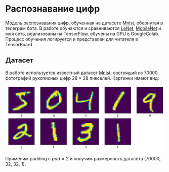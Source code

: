 # Распознавание цифр

Модель распознавания цифр, обученная на датасете [Mnist](https://www.tensorflow.org/datasets/catalog/mnist?hl=ru "ссылка на тф мниста"), обернутая в телеграм бота. В работе обучаются и сравниваются [LeNet](https://arxiv.org/pdf/2301.04275.pdf "Статья ленет"), [MobileNet](https://arxiv.org/pdf/1704.04861v1.pdf "мобайлнет") и моя сеть, реализованы на TensorFlow, обучены на GPU в GoogleColab. Процесс обучения логируется и представлен для читателя в TensorBoard 

## Датасет 
В работе используется известный датасет [Mnist](https://www.tensorflow.org/datasets/catalog/mnist?hl=ru "ссылка на тф мниста"), состоящий из 70000 фотографий рукописных цифр 28 $\times$ 28 пикселей. Картинки имеют вид: 

![Image alt](https://github.com/valerizabby/digits_recognizer/blob/main/pictures/exmp.png?raw=true)

Применим padding с $pad = 2$ и получим размерность датасета (70000, 32, 32, 1). 
